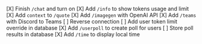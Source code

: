 [X] Finish `/chat` and turn on
[X] Add `/info` to show tokens usage and limit
[X] Add `context` to `/quote`
[X] Add `/imagegen` with OpenAI API
[X] Add `/teams` with Discord to Teams
    [ ] Reverse connection
[ ] Add user token limit override in database
[X] Add `/userpoll` to create poll for users
    [ ] Store poll results in database
[X] Add `/time` to display local time
